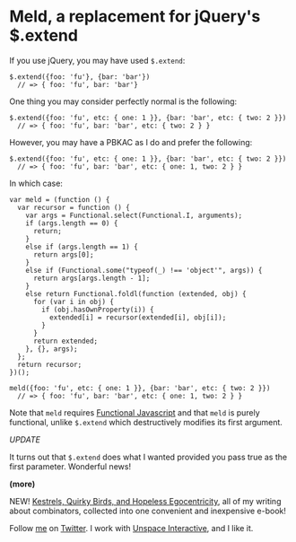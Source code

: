 Meld, a replacement for jQuery's $.extend
===

If you use jQuery, you may have used `$.extend`:

    $.extend({foo: 'fu'}, {bar: 'bar'})
      // => { foo: 'fu', bar: 'bar'}

One thing you may consider perfectly normal is the following:

    $.extend({foo: 'fu', etc: { one: 1 }}, {bar: 'bar', etc: { two: 2 }})
      // => { foo: 'fu', bar: 'bar', etc: { two: 2 } }

However, you may have a PBKAC as I do and prefer the following:

    $.extend({foo: 'fu', etc: { one: 1 }}, {bar: 'bar', etc: { two: 2 }})
      // => { foo: 'fu', bar: 'bar', etc: { one: 1, two: 2 } }
      
In which case:

    var meld = (function () {
      var recursor = function () {
        var args = Functional.select(Functional.I, arguments);
        if (args.length == 0) {
          return;
        }
        else if (args.length == 1) {
          return args[0];
        }
        else if (Functional.some("typeof(_) !== 'object'", args)) {
          return args[args.length - 1];
        }
        else return Functional.foldl(function (extended, obj) {
          for (var i in obj) {
            if (obj.hasOwnProperty(i)) {
              extended[i] = recursor(extended[i], obj[i]);
            }
          }
          return extended;
        }, {}, args);
      };
      return recursor;
    })();

    meld({foo: 'fu', etc: { one: 1 }}, {bar: 'bar', etc: { two: 2 }})
      // => { foo: 'fu', bar: 'bar', etc: { one: 1, two: 2 } }
      
Note that `meld` requires [Functional Javascript][j] and that `meld` is purely functional, unlike `$.extend` which destructively modifies its first argument.

*UPDATE*

It turns out that `$.extend` does what I wanted provided you pass true as the first parameter. Wonderful news!

**(more)**

NEW! [Kestrels, Quirky Birds, and Hopeless Egocentricity](http://leanpub.com/combinators), all of my writing about combinators, collected into one convenient and inexpensive e-book!

Follow [me](http://reginald.braythwayt.com) on [Twitter](http://twitter.com/raganwald). I work with [Unspace Interactive](http://unspace.ca), and I like it.

[j]: http://osteele.com/sources/javascript/functional/